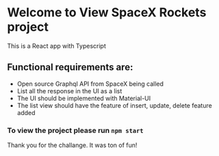 # Welcome to View SpaceX Rockets project

This is a React app with Typescript

## Functional requirements are: 
 - Open source Graphql API from SpaceX being called
 - List all the response in the UI as a list
 - The UI should be implemented with Material-UI
 - The list view should have the feature of insert, update, delete feature added

### To view the project please run `npm start`

Thank you for the challange. It was ton of fun!